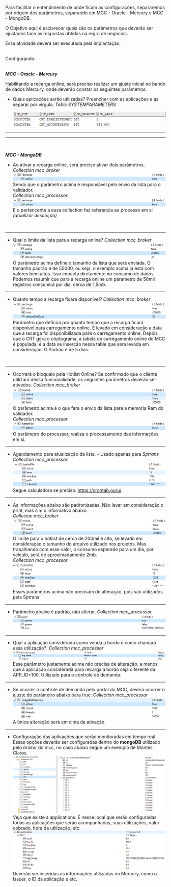 Para facilitar o entendimento de onde ficam as configurações, separaremos por origem dos parâmetros, separando em MCC - Oracle - Mercury e MCC - MongoDB.

O Objetivo aqui é esclarecer quais são os parâmetros que deverão ser ajustados face as respostas obtidas na regra de negócios.

Essa atividade deverá ser executada pela implantação.

<br>
Configurando:<br><br>

**_MCC - Oracle - Mercury_**

Habilitando a recarga online, será preciso realizar um ajuste inicial no bando de dados Mercury, onde deverão constar os seguintes parâmetros.
- Quais aplicações serão utilizadas? Preencher com as aplicações e as separar por vírgula.
_Table SYSTEMPARAMETERS_
 
  ![image.png](/.attachments/image-a932af1e-69a4-4e2e-9d4d-88bb9009301c.png)


---
---
<br>

**_MCC - MongoDB_**

- Ao ativar a recarga online, será preciso ativar dois parâmetros.
  _Collection mcc_broker_
![image.png](/.attachments/image-0297b5a2-e15a-4436-9d62-d8cb1bee8e1d.png)
Sendo que o parâmetro acima é responsável pelo envio da lista para o validador.<BR>
  _Collection mcc_processor_
![image.png](/.attachments/image-6775be80-29e4-48a3-8d8e-d3d63b997242.png)
E o pertencente a essa collection faz referencia ao processo em si _(atualizar descrição)_
<br>

---
- Qual o limite da lista para a recarga online?
_Collection mcc_broker_
![image.png](/.attachments/image-0d272df1-e2fa-4d39-ac8a-ad5f91eed4f5.png)
O parâmetro acima define o tamanho da lista que será enviada. O tamanho padrão é de 50000, ou seja, o exemplo acima já está com valores bem altos. Isso impacta diretamente no consumo de dados. Podemos resumir que para a recarga online um parametro de 50mil registros consumirá por dia, cerca de 1,5mb.

---
- Quanto tempo a recarga ficará disponível?
_Collection mcc_broker_
![image.png](/.attachments/image-67bffef2-5cf9-4ecb-aa7c-43b0d660bc3e.png)
Parâmetro que definirá por quanto tempo que a recarga ficará disponível para carregamento online. É levado em consideração a data que a recarga foi disponibilizada para o carregamento online. Depois que o CRT gera o criptograma, a tabela de carregamento online do MCC é populada, é a data se inserção nessa table que será levada em consideração. 
O Padrão é de 5 dias.
<br>


---
- Ocorrerá o bloqueio pela Hotlist Online? Se confirmado que o cliente utilizará dessa funcionalidade, os seguintes parâmetros deverão ser ativados.
_Collection mcc_broker_
![image.png](/.attachments/image-e27a0bbe-20dd-4794-9417-dde75510d920.png)
O parâmetro acima é o que fara o envio da lista para a memoria Ram do validador.<br>
_Collection mcc_processor_
![image.png](/.attachments/image-b7962e5b-0b32-4cc9-bb08-c3418c202fbe.png)
O parâmetro do processor, realiza o processamento das informações em si.

---

- Agendamento para atualização da lista. - Usado apenas para _Sptrans_
_Collection mcc_processor_
![image.png](/.attachments/image-c6e63e22-02c2-4035-adec-a7b5ed0cb3ab.png)
 Segue calculadora se preciso: https://crontab.guru/

---

- As informações abaixo são padronizadas. Não levar em consideração o print, mas sim o informativo abaixo.<br>
_Collecion mcc_broker_
![image.png](/.attachments/image-95142e8b-53fd-4347-88fe-efcb6c16ccc2.png)
O limite para o hotlist de cerca de 200mil é alto, se levado em consideração o tamanho do arquivo utilizado nos projetos. Mas trabalhando com esse valor, o consumo esperado para um dia, por veículo, será de aproximadamente 2mb.<br>
_Collection mcc_processor_
![image.png](/.attachments/image-f095ec2f-768f-4367-91f3-3d382b9aa7ca.png)
Esses parâmetros acima não precisam de alteração, pois são utilizados pela Sptrans. 

---


- Parâmetro abaixo é padrão, não alterar.
_Collection mcc_processor_
![image.png](/.attachments/image-96bcd1e2-a795-450c-9595-2bf4b0aecf53.png)

---

- Qual a aplicação considerada como venda a bordo e como chamará essa utilização?:
_Collection mcc_processor_
![image.png](/.attachments/image-7567c400-8f06-49cf-b692-3c466a883882.png)
Esse parâmetro justamente acima não precisa de alteração, a menos que a aplicação considerada para recarga a bordo seja diferente da APP_ID=100. Utilizado para o controle de demanda.

----

- Se ocorrer o controle de demanda pelo portal do MCC, deverá ocorrer o ajuste do parâmetro abaixo para true:
_Collection mcc_processor_
![image.png](/.attachments/image-4171b8c5-4b5e-4b0d-87ba-df6f50aa8576.png)
A única alteração será em cima da ativação.

----

- Configuração das aplicações que serão monitoradas em tempo real.
Essas opções deverão ser configuradas dentro do **mongoDB** utilizado pelo _broker_ do mcc, no caso abaixo segue um exemplo de Montes Claros.<br>
![image.png](/.attachments/image-f0008d9e-25f9-4091-bc85-702150a0ca50.png)<br>
Veja que existe a applications. É nesse local que serão configuradas todas as aplicações que serão acompanhadas, suas utilizações, valor cobrado, hora da utilização, etc.<br>
![image.png](/.attachments/image-7c8dd17d-749e-4a0d-ae06-39483477d2c1.png)<br>
Deverão ser inseridas as informações utilizadas no Mercury, como o Issuer, o ID da aplicação e etc.

